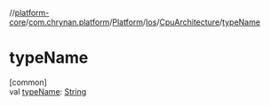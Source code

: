 //[platform-core](../../../../../index.md)/[com.chrynan.platform](../../../index.md)/[Platform](../../index.md)/[Ios](../index.md)/[CpuArchitecture](index.md)/[typeName](type-name.md)

# typeName

[common]\
val [typeName](type-name.md): [String](https://kotlinlang.org/api/latest/jvm/stdlib/kotlin/-string/index.html)
